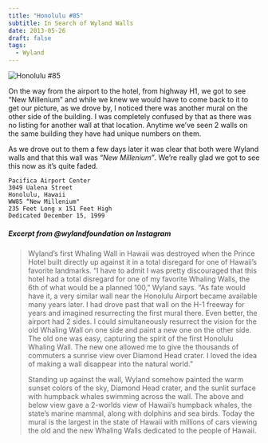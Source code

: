 ```yaml
---
title: "Honolulu #85"
subtitle: In Search of Wyland Walls
date: 2013-05-26
draft: false
tags:
  - Wyland
---
```


![Honolulu #85](../images/85a-honolulu.jpg)


On the way from the airport to the hotel, from highway H1, we got to see “New Millenium” and while we knew we would have to come back to it to get our picture, as we drove by, I noticed there was another mural on the other side of the building. I was completely confused by that as there was no listing for another wall at that location. Anytime we’ve seen 2 walls on the same building they have had unique numbers on them.

As we drove out to them a few days later it was clear that both were Wyland walls and that this wall was “_New Millenium”_. We’re really glad we got to see this now as it’s quite faded.

```
Pacifica Airport Center
3049 Ualena Street
Honolulu, Hawaii
WW85 “New Millenium"
235 Feet Long x 151 Feet High
Dedicated December 15, 1999
```

#####  Excerpt from @wylandfoundation on Instagram

>Wyland’s first Whaling Wall in Hawaii was destroyed when the Prince Hotel built directly up against it in a total disregard for one of Hawaii’s favorite landmarks. “I have to admit I was pretty discouraged that this hotel had a total disregard for one of my favorite Whaling Walls, the 6th of what would be a planned 100,” Wyland says. “As fate would have it, a very similar wall near the Honolulu Airport became available many years later. I had drove past that wall on the H-1 freeway for years and imagined resurrecting the first mural there. Even better, the airport had 2 sides. I could simultaneously resurrect the vision for the old Whaling Wall on one side and paint a new one on the other side. The old one was easy, capturing the spirit of the first Honolulu Whaling Wall. The new one allowed me to give the thousands of commuters a sunrise view over Diamond Head crater. I loved the idea of making a wall disappear into the natural world.”
>
>Standing up against the wall, Wyland somehow painted the warm sunset colors of the sky, Diamond Head crater, and the sunlit surface with humpback whales swimming across the wall. The above and below view gave a 2-worlds view of Hawaii’s humpback whales, the state’s marine mammal, along with dolphins and sea birds. Today the mural is the largest in the state of Hawaii with millions of cars viewing the old and the new Whaling Walls dedicated to the people of Hawaii.
